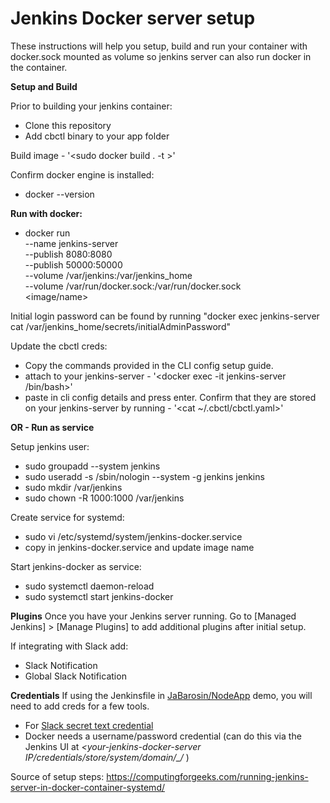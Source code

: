 # Jenkins Docker server setup
These instructions will help you setup, build and run your container with docker.sock mounted as volume so jenkins server can also run docker in the container.

**Setup and Build**

Prior to building your jenkins container:
  - Clone this repository
  - Add cbctl binary to your app folder

Build image  - '<sudo docker build . -t <image-name>>'

Confirm docker engine is installed:
  - docker --version

**Run with docker:**

  - docker run \
          --name jenkins-server \
          --publish 8080:8080 \
          --publish 50000:50000 \
          --volume /var/jenkins:/var/jenkins_home \
	        --volume /var/run/docker.sock:/var/run/docker.sock \
          <image/name>

Initial login password can be found by running "docker exec jenkins-server cat /var/jenkins_home/secrets/initialAdminPassword"

Update the cbctl creds:
- Copy the commands provided in the CLI config setup guide.
- attach to your jenkins-server - '<docker exec -it jenkins-server /bin/bash>'
- paste in cli config details and press enter.  Confirm that they are stored on your jenkins-server by running - '<cat ~/.cbctl/cbctl.yaml>'
	
	  
**OR - Run as service**

Setup jenkins user:
  - sudo groupadd --system jenkins
  - sudo useradd -s /sbin/nologin --system -g jenkins jenkins
  - sudo mkdir /var/jenkins
  - sudo chown -R 1000:1000 /var/jenkins

Create service for systemd:
  - sudo vi /etc/systemd/system/jenkins-docker.service
  - copy in jenkins-docker.service and update image name

Start jenkins-docker as service:
  - sudo systemctl daemon-reload
  - sudo systemctl start jenkins-docker


**Plugins**
Once you have your Jenkins server running. Go to [Managed Jenkins] > [Manage Plugins] to add additional plugins after initial setup.

If integrating with Slack add:
- Slack Notification
- Global Slack Notification

**Credentials**
If using the Jenkinsfile in [JaBarosin/NodeApp](https://github.com/JaBarosin/NodeApp) demo, you will need to add creds for a few tools.
 
- For [Slack secret text credential](https://plugins.jenkins.io/slack/) 
- Docker needs a username/password credential (can do this via the Jenkins UI at *<your-jenkins-docker-server IP/credentials/store/system/domain/_/* )

Source of setup steps:
https://computingforgeeks.com/running-jenkins-server-in-docker-container-systemd/
